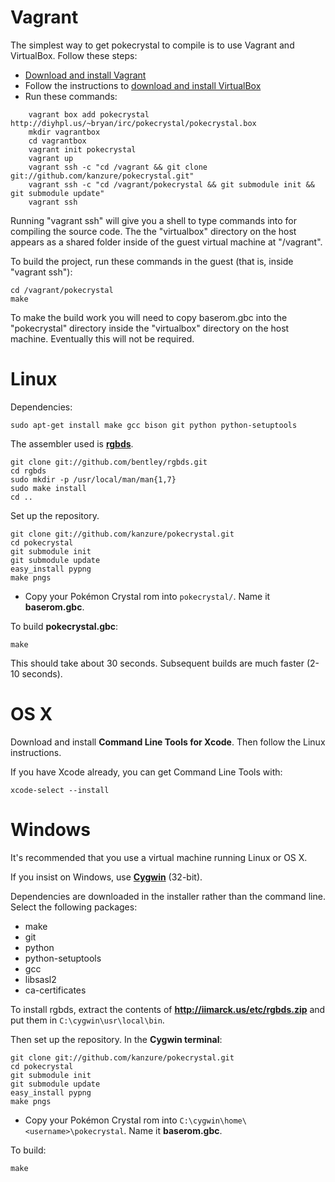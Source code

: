 # Vagrant

The simplest way to get pokecrystal to compile is to use Vagrant and
VirtualBox. Follow these steps:

* [Download and install Vagrant](http://www.vagrantup.com/downloads.html)
* Follow the instructions to [download and install VirtualBox](http://docs-v1.vagrantup.com/v1/docs/getting-started/)
* Run these commands:

```
	vagrant box add pokecrystal http://diyhpl.us/~bryan/irc/pokecrystal/pokecrystal.box
	mkdir vagrantbox
	cd vagrantbox
	vagrant init pokecrystal
	vagrant up
	vagrant ssh -c "cd /vagrant && git clone git://github.com/kanzure/pokecrystal.git"
	vagrant ssh -c "cd /vagrant/pokecrystal && git submodule init && git submodule update"
	vagrant ssh
```

Running "vagrant ssh" will give you a shell to type commands into for compiling
the source code. The the "virtualbox" directory on the host appears as a shared
folder inside of the guest virtual machine at "/vagrant".

To build the project, run these commands in the guest (that is, inside "vagrant
ssh"):

	cd /vagrant/pokecrystal
	make

To make the build work you will need to copy baserom.gbc into the "pokecrystal"
directory inside the "virtualbox" directory on the host machine. Eventually
this will not be required.

# Linux

Dependencies:

	sudo apt-get install make gcc bison git python python-setuptools

The assembler used is [**rgbds**](https://github.com/bentley/rgbds).

	git clone git://github.com/bentley/rgbds.git
	cd rgbds
	sudo mkdir -p /usr/local/man/man{1,7}
	sudo make install
	cd ..

Set up the repository.

	git clone git://github.com/kanzure/pokecrystal.git
	cd pokecrystal
	git submodule init
	git submodule update
	easy_install pypng
	make pngs

- Copy your Pokémon Crystal rom into `pokecrystal/`. Name it **baserom.gbc**.

To build **pokecrystal.gbc**:

	make

This should take about 30 seconds.
Subsequent builds are much faster (2-10 seconds).


# OS X

Download and install **Command Line Tools for Xcode**.
Then follow the Linux instructions.

If you have Xcode already, you can get Command Line Tools with:

	xcode-select --install


# Windows

It's recommended that you use a virtual machine running Linux or OS X.

If you insist on Windows, use [**Cygwin**](http://cygwin.com/install.html) (32-bit).

Dependencies are downloaded in the installer rather than the command line.
Select the following packages:
* make
* git
* python
* python-setuptools
* gcc
* libsasl2
* ca-certificates

To install rgbds, extract the contents of
**http://iimarck.us/etc/rgbds.zip**
and put them in `C:\cygwin\usr\local\bin`.

Then set up the repository. In the **Cygwin terminal**:

	git clone git://github.com/kanzure/pokecrystal.git
	cd pokecrystal
	git submodule init
	git submodule update
	easy_install pypng
	make pngs

- Copy your Pokémon Crystal rom into `C:\cygwin\home\<username>\pokecrystal`. Name it **baserom.gbc**.

To build:

	make

